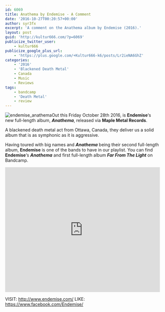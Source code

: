 ```yaml
---
id: 6069
title: Anathema by Endemise - A Comment
date: '2016-10-27T00:20:57+00:00'
author: syr3fx
excerpt: 'A comment on the Anathema album by Endemise (2016).'
layout: post
guid: 'http://kultur666.com/?p=6069'
publicize_twitter_user:
    - kultur666
publicize_google_plus_url:
    - 'https://plus.google.com/+Kultur666-k6/posts/Lr2ieNA6GhZ'
categories:
    - '2016'
    - 'Blackened Death Metal'
    - Canada
    - Music
    - Reviews
tags:
    - bandcamp
    - 'Death Metal'
    - review
---
```


![endemise_anathema](http://localhost:8080/wp-content/uploads/2016/10/endemise_anathema.jpg?w=680)Out this Friday October 28th 2016, is **Endemise**‘s new full-length album, ***Anathema***, released via **Maple Metal Records**.

A blackened death metal act from Ottawa, Canada, they deliver us a solid album that is as symphonic as it is aggressive.

Having toured with big names and ***Anathema*** being their second full-length album, **Endemise** is one of the bands to have in our playlist. You can find **Endemise**‘s ***Anathema*** and first full-length album ***Far From The Light*** on Bandcamp.

<iframe style="border: 0; width: 100%; height: 406px;" src="https://bandcamp.com/EmbeddedPlayer/album=2693890828/size=large/bgcol=333333/linkcol=e99708/tracklist=false/transparent=true/" seamless></iframe>

VISIT: <http://www.endemise.com/>
LIKE: <https://www.facebook.com/Endemise/>